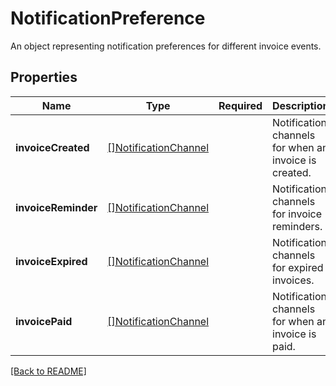 # NotificationPreference

An object representing notification preferences for different invoice events.

## Properties

| Name | Type | Required | Description | Examples |
|------------|:-------------:|:-------------:|-------------|:-------------:|
| **invoiceCreated** | [[]NotificationChannel](NotificationChannel.md) |  | Notification channels for when an invoice is created. | | |
**invoiceReminder** | [[]NotificationChannel](NotificationChannel.md) |  | Notification channels for invoice reminders. | | |
**invoiceExpired** | [[]NotificationChannel](NotificationChannel.md) |  | Notification channels for expired invoices. | | |
**invoicePaid** | [[]NotificationChannel](NotificationChannel.md) |  | Notification channels for when an invoice is paid. | | |



[[Back to README]](../../README.md)
